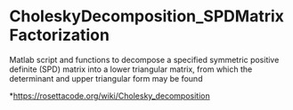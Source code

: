 # CholeskyDecomposition_SPDMatrixFactorization
Matlab script and functions to decompose a specified symmetric positive definite (SPD) matrix into a lower triangular matrix, from which the determinant and upper triangular form may be found

*https://rosettacode.org/wiki/Cholesky_decomposition

